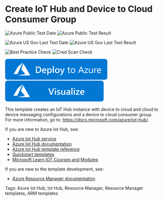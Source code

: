 # Create IoT Hub and Device to Cloud Consumer Group

![Azure Public Test Date](https://azurequickstartsservice.blob.core.windows.net/badges/101-iothub-with-consumergroup-create/PublicLastTestDate.svg)
![Azure Public Test Result](https://azurequickstartsservice.blob.core.windows.net/badges/101-iothub-with-consumergroup-create/PublicDeployment.svg)

![Azure US Gov Last Test Date](https://azurequickstartsservice.blob.core.windows.net/badges/101-iothub-with-consumergroup-create/FairfaxLastTestDate.svg)
![Azure US Gov Last Test Result](https://azurequickstartsservice.blob.core.windows.net/badges/101-iothub-with-consumergroup-create/FairfaxDeployment.svg)

![Best Practice Check](https://azurequickstartsservice.blob.core.windows.net/badges/101-iothub-with-consumergroup-create/BestPracticeResult.svg)
![Cred Scan Check](https://azurequickstartsservice.blob.core.windows.net/badges/101-iothub-with-consumergroup-create/CredScanResult.svg)

[![Deploy To Azure](https://raw.githubusercontent.com/Azure/azure-quickstart-templates/master/1-CONTRIBUTION-GUIDE/images/deploytoazure.svg?sanitize=true)]("https://portal.azure.com/#create/Microsoft.Template/uri/https%3A%2F%2Fraw.githubusercontent.com%2FAzure%2Fazure-quickstart-templates%2Fmaster%2F101-iothub-with-consumergroup-create%2Fazuredeploy.json")
[![Visualize](https://raw.githubusercontent.com/Azure/azure-quickstart-templates/master/1-CONTRIBUTION-GUIDE/images/visualizebutton.svg?sanitize=true)]("http://armviz.io/#/?load=https%3A%2F%2Fraw.githubusercontent.com%2FAzure%2Fazure-quickstart-templates%2Fmaster%2F101-iothub-with-consumergroup-create%2Fazuredeploy.json")

This template creates an IoT Hub instance with device to cloud and cloud to
device messaging configurations and a device to cloud consumer group. For more
information, go to: https://docs.microsoft.com/azure/iot-hub/.

If you are new to Azure Iot Hub, see:

- [Azure Iot Hub service](https://azure.microsoft.com/services/iot-hub/)
- [Azure Iot Hub documentation](https://docs.microsoft.com/azure/iot-hub/)
- [Azure Iot Hub template reference](https://docs.microsoft.com/azure/templates/microsoft.devices/iothub-allversions)
- [Quickstart templates](https://azure.microsoft.com/resources/templates/?resourceType=Microsoft.Devices&pageNumber=1&sort=Popular)
- [Microsoft Learn IOT Courses and Modules](https://docs.microsoft.com/learn/browse/?products=azure-iot-central%2Cazure-iot-hub)

If you are new to the template development, see:

- [Azure Resource Manager documentation](https://docs.microsoft.com/en-us/azure/azure-resource-manager/)

Tags: Azure Iot Hub, Iot Hub, Resource Manager, Resource Manager templates, ARM
templates
